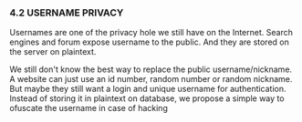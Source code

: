### 4.2 USERNAME PRIVACY

Usernames are one of the privacy hole we still have on the Internet. Search engines and forum expose username to the public. And they are stored on the server on plaintext.

We still don't know the best way to replace the public username/nickname. A website can just use an id number, random number or random nickname. But maybe they still want a login and unique username for authentication. Instead of storing it in plaintext on database, we propose a simple way to ofuscate the username in case of hacking